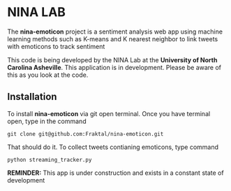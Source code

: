 NINA LAB
========


The **nina-emoticon** project is a sentiment analysis web app using machine learning methods such as K-means and K nearest neighbor to link tweets with emoticons to track sentiment

This code is being developed by the NINA Lab at the **University of North Carolina Asheville**. This application
is in development. Please be aware of this as you look at the code. 



Installation  
------------  
  
  
  
To install **nina-emoticon** via git open terminal. Once you have terminal open, type in the command     
    
    git clone git@github.com:Fraktal/nina-emoticon.git

That should do it. To collect tweets contianing emoticons, type command 

    python streaming_tracker.py   



**REMINDER:** This app is under construction and exists in a constant state of development    
